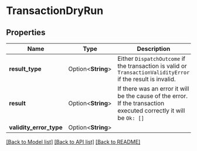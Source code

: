 # TransactionDryRun

## Properties

Name | Type | Description | Notes
------------ | ------------- | ------------- | -------------
**result_type** | Option<**String**> | Either `DispatchOutcome` if the transaction is valid or `TransactionValidityError` if the result is invalid. | [optional]
**result** | Option<**String**> | If there was an error it will be the cause of the error. If the transaction executed correctly it will be `Ok: []` | [optional]
**validity_error_type** | Option<**String**> |  | [optional]

[[Back to Model list]](../README.md#documentation-for-models) [[Back to API list]](../README.md#documentation-for-api-endpoints) [[Back to README]](../README.md)


